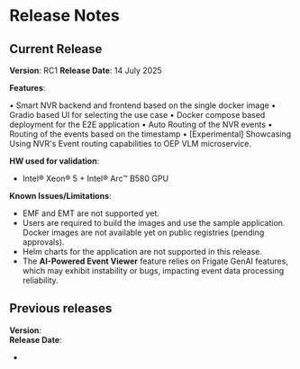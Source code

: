 # Release Notes


## Current Release
**Version**: RC1 
**Release Date**: 14 July 2025  

**Features**:

• Smart NVR backend and frontend based on the single docker image
• Gradio based UI for selecting the use case
• Docker compose based deployment for the E2E application
• Auto Routing of the NVR events
• Routing of the events based on the timestamp
• [Experimental] Showcasing Using NVR's Event routing capabilities to OEP VLM microservice. 

**HW used for validation**:
- Intel® Xeon® 5 + Intel® Arc&trade; B580 GPU

**Known Issues/Limitations**:
- EMF and EMT are not supported yet.
- Users are required to build the images and use the sample application. Docker images are not available yet on public registries (pending approvals).
- Helm charts for the application are not supported in this release.
- The **AI-Powered Event Viewer** feature relies on Frigate GenAI features, which may exhibit instability or bugs, impacting event data processing reliability.

## Previous releases

**Version**:  \
**Release Date**:  

- <Previous release notes>
